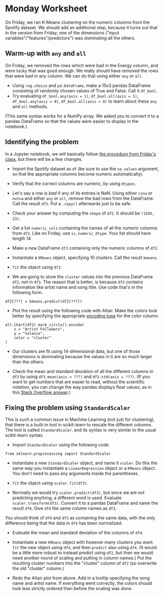 # Monday Worksheet

On Friday, we ran K-Means clustering on the numeric columns from the Spotify dataset.  We should add an additional step, because it turns out that in the version from Friday, one of the dimensions ("input variables"/"features"/predictors") was dominating all the others.

## Warm-up with `any` and `all`

On Friday, we removed the rows which were bad in the Energy column, and were lucky that was good enough.  We really should have removed the rows that were bad in any column.  We can do that using either `any` or `all`.

* Using `rng.choice` and `pd.DataFrame`, make a 15x3 pandas DataFrame consisting of randomly chosen values of True and False.  Call it `df_bool`.
* Try evaluating `df_bool.any(axis = 1)`, `df_bool.all(axis = 1)`, `df_bool.any(axis = 0)`, `df_bool.all(axis = 0)` to learn about these `any` and `all` methods.

(This same syntax works for a NumPy array.  We asked you to convert it to a pandas DataFrame so that the values were easier to display in the notebook.)

## Identifying the problem

In a Jupyter notebook, we will basically follow [the procedure from Friday's class](Week6-Friday.ipynb), but there will be a few changes.

* Import the Spotify dataset as `df` (be sure to use the `na_values` argument, so that the appropriate columns become numeric automatically).

* Verify that the correct columns are numeric, by using `dtypes`.

* Let's say a row is *bad* if any of its entries is NaN.  Using either `isna` or `notna` and either `any` or `all`, remove the bad rows from the DataFrame.  Call the result `df2`.  Put a `.copy()` afterwards just to be safe.

* Check your answer by computing the `shape` of `df2`.  It should be `(1545, 23)`.

* Get a list `numeric_cols` containing the names of all the numeric columns from `df2`.  Like on Friday, use `is_numeric_dtype`.  Your list should have length 14

* Make a new DataFrame `df3` containing only the numeric columns of `df2`.

* Instantiate a `KMeans` object, specifying 10 clusters.  Call the result `kmeans`.

* `fit` the object using `df3`.

* We are going to store the `cluster` values into the previous DataFrame `df2`, not in `df3`.  The reason that is better, is because `df2` contains information like artist name and song title.  Use code that's in the following form.

```
df2[???] = kmeans.predict(df2[???])
```

* Plot the result using the following code with Altair.  Make the colors look better by specifying the appropriate [encoding type](https://altair-viz.github.io/user_guide/encoding.html#encoding-data-types) for the color column.

```
alt.Chart(df2).mark_circle().encode(
    x = "Artist Followers",
    y = "Valence",
    color = "cluster"
)
```

* Our clusters are fit using 14-dimensional data, but one of those dimensions is dominating because the values in it are so much larger than the others.

* Check the mean and standard deviation of all the different columns in `df3` by using `df3.mean(axis = ???)` and `df3.std(axis = ???)`. (If you want to get numbers that are easier to read, without the scientific notation, you can change the way pandas displays float values, as in this [Stack Overflow answer](https://stackoverflow.com/a/21140339).)

## Fixing the problem using `StandardScaler`

This is such a common issue in Machine Learning (not just for clustering), that there is a built-in tool in scikit-learn to rescale the different columns.  The tool is called `StandardScaler`, and its syntax is very similar to the usual scikit-learn syntax.

* Import `StandardScaler` using the following code.

```
from sklearn.preprocessing import StandardScaler
```

* Instantiate a new `StandardScaler` object, and name it `scaler`.  Do this the same way you instantiate a `LinearRegression` object or a `KMeans` object.  You don't need to pass any arguments inside the parentheses.

* `fit` the object using `scaler.fit(df3)`.

* Normally we would try `scaler.predict(df3)`, but since we are not predicting anything, a different word is used.  Evaluate `scaler.transform(df3)`.  Convert it to a pandas DataFrame and name the result `df4`.  Give `df4` the same column names as `df3`.

You should think of `df4` and `df3` as containing the same data, with the only difference being that the data in `df4` has been normalized.

* Evaluate the mean and standard deviation of the columns of `df4`.

* Instantiate a new `KMeans` object with however many clusters you want.  `fit` the new object using `df4`, and then `predict` also using `df4`.  (It would be a little more robust to instead predict using `df2`, but then we would need another round of scaling and putting in column names.)  Put the resulting cluster numbers into the "cluster" column of `df2` (so overwrite the old "cluster" column.)

* Redo the Altair plot from above.  Add in a tooltip specifying the song name and artist name.  If everything went correctly, the colors should look less strictly ordered than before the scaling was done.
